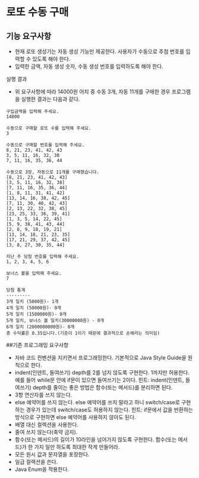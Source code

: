 # 로또 수동 구매

## 기능 요구사항

* 현재 로또 생성기는 자동 생성 기능만 제공한다. 사용자가 수동으로 추첨 번호를 입력할 수 있도록 해야 한다.
* 입력한 금액, 자동 생성 숫자, 수동 생성 번호를 입력하도록 해야 한다.
  
실행 결과
* 위 요구사항에 따라 14000원 어치 중 수동 3개, 자동 11개를 구매한 경우 프로그램을 실행한 결과는 다음과 같다.

```
구입금액을 입력해 주세요.
14000

수동으로 구매할 로또 수를 입력해 주세요.
3

수동으로 구매할 번호를 입력해 주세요.
8, 21, 23, 41, 42, 43
3, 5, 11, 16, 32, 38
7, 11, 16, 35, 36, 44

수동으로 3장, 자동으로 11개를 구매했습니다.
[8, 21, 23, 41, 42, 43]
[3, 5, 11, 16, 32, 38]
[7, 11, 16, 35, 36, 44]
[1, 8, 11, 31, 41, 42]
[13, 14, 16, 38, 42, 45]
[7, 11, 30, 40, 42, 43]
[2, 13, 22, 32, 38, 45]
[23, 25, 33, 36, 39, 41]
[1, 3, 5, 14, 22, 45]
[5, 9, 38, 41, 43, 44]
[2, 8, 9, 18, 19, 21]
[13, 14, 18, 21, 23, 35]
[17, 21, 29, 37, 42, 45]
[3, 8, 27, 30, 35, 44]

지난 주 당첨 번호를 입력해 주세요.
1, 2, 3, 4, 5, 6

보너스 볼을 입력해 주세요.
7

당첨 통계
---------
3개 일치 (5000원)- 1개
4개 일치 (50000원)- 0개
5개 일치 (1500000원)- 0개
5개 일치, 보너스 볼 일치(30000000원) - 0개
6개 일치 (2000000000원)- 0개
총 수익률은 0.35입니다.(기준이 1이기 때문에 결과적으로 손해라는 의미임)
```

##기존 프로그래밍 요구사항

* 자바 코드 컨벤션을 지키면서 프로그래밍한다.
기본적으로 Java Style Guide을 원칙으로 한다.
* indent(인덴트, 들여쓰기) depth를 2를 넘지 않도록 구현한다. 1까지만 허용한다.
예를 들어 while문 안에 if문이 있으면 들여쓰기는 2이다.
힌트: indent(인덴트, 들여쓰기) depth를 줄이는 좋은 방법은 함수(또는 메서드)를 분리하면 된다.
* 3항 연산자를 쓰지 않는다.
* else 예약어를 쓰지 않는다.
else 예약어를 쓰지 말라고 하니 switch/case로 구현하는 경우가 있는데 switch/case도 허용하지 않는다.
힌트: if문에서 값을 반환하는 방식으로 구현하면 else 예약어를 사용하지 않아도 된다.
* 배열 대신 컬렉션을 사용한다.
* 줄여 쓰지 않는다(축약 금지).
* 함수(또는 메서드)의 길이가 10라인을 넘어가지 않도록 구현한다.
함수(또는 메서드)가 한 가지 일만 하도록 최대한 작게 만들어라.
* 모든 원시 값과 문자열을 포장한다.
* 일급 컬렉션을 쓴다.
* Java Enum을 적용한다.
